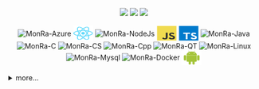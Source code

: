<!--Hello
<h2><img src="https://emojis.slackmojis.com/emojis/images/1531849430/4246/blob-sunglasses.gif?1531849430" width="30"/> Hi 👋 , I'm MonRá! <img src="https://media.giphy.com/media/12oufCB0MyZ1Go/giphy.gif" width="50"></h2>
-->

<div>
  </p>
  <div align="center">
   <a href="https://www.facebook.com/ramon.chaib" target="_blank"><img src="https://img.shields.io/badge/-Facebook-%230077B5?style=for-the-badge&logo=facebook&logoColor=white" target="_blank"></a> 
  <a href="https://www.instagram.com/monrapps/" target="_blank"><img src="https://img.shields.io/badge/-Instagram-%23E4405F?style=for-the-badge&logo=instagram&logoColor=white" target="_blank"></a>
  <a href="https://www.linkedin.com/in/ramon-chaib-27007635/" target="_blank"><img src="https://img.shields.io/badge/-LinkedIn-%230077B5?style=for-the-badge&logo=linkedin&logoColor=white" target="_blank"></a>   
</div>
  
 <div style="display: inline_block" align="center"><br>
  <img align="center" alt="MonRa-Azure" height="30" width="40" src="https://cdn.jsdelivr.net/gh/devicons/devicon/icons/azure/azure-original.svg">
  <img align="center" alt="MonRa-React" height="30" width="40" src="https://raw.githubusercontent.com/devicons/devicon/master/icons/react/react-original.svg">
  <img align="center" alt="MonRa-NodeJs" height="30" width="40" src="https://cdn.jsdelivr.net/gh/devicons/devicon/icons/nodejs/nodejs-original.svg">
  <img align="center" alt="MonRa-Js" height="30" width="40" src="https://raw.githubusercontent.com/devicons/devicon/master/icons/javascript/javascript-original.svg">     <img align="center" alt="MonRa-Ts" height="30" width="40" src="https://raw.githubusercontent.com/devicons/devicon/master/icons/typescript/typescript-original.svg">
  <img align="center" alt="MonRa-Java" height="30" width="40" src="https://cdn.jsdelivr.net/gh/devicons/devicon/icons/java/java-original.svg">
  <img align="center" alt="MonRa-C" height="30" width="40" src="https://cdn.jsdelivr.net/gh/devicons/devicon/icons/c/c-original.svg">
  <img align="center" alt="MonRa-CS" height="30" width="40" src="https://cdn.jsdelivr.net/gh/devicons/devicon/icons/csharp/csharp-original.svg">
  <img align="center" alt="MonRa-Cpp" height="30" width="40" src="https://cdn.jsdelivr.net/gh/devicons/devicon/icons/cplusplus/cplusplus-original.svg">
  <img align="center" alt="MonRa-QT" height="30" width="40" src="https://cdn.jsdelivr.net/gh/devicons/devicon/icons/qt/qt-original.svg">
  <img align="center" alt="MonRa-Linux" height="30" width="40" src="https://cdn.jsdelivr.net/gh/devicons/devicon/icons/linux/linux-original.svg">
  <img align="center" alt="MonRa-Mysql" height="30" width="40" src="https://cdn.jsdelivr.net/gh/devicons/devicon/icons/mysql/mysql-original.svg">
  <img align="center" alt="MonRa-Docker" height="30" width="40" src="https://cdn.jsdelivr.net/gh/devicons/devicon/icons/docker/docker-original.svg">  
  <img align="center" alt="MonRa-Android" height="30" width="40" src="https://github.com/devicons/devicon/blob/master/icons/android/android-original.svg">
  
</div>
</a>

</br>
<!--
[![github activity graph](https://activity-graph.herokuapp.com/graph?username=monrapps&theme=chartreuse-dark)](https://github.com/monrapps/)
-->
<div>
<details>
      <summary>more...</summary>
      
<!--
### <img src="https://media.giphy.com/media/VgCDAzcKvsR6OM0uWg/giphy.gif" width="50"> A little more about me...  

```javascript
const monra = {
    pronouns: "He" | "Him",
    code: ["any"],
    askMeAbout: ["any"],
    technologies: {
        backEnd: {
            js: ["any"],
        },
        mobileApp: {
            native: ["Android Development"]
        },
        devOps: ["AWS", "Docker🐳", "Route53", "Nginx"],
        databases: ["mongo", "MySql", "sqlite"],
        misc: ["Firebase", "Socket.IO", "selenium", "open-cv", "php", "SuiteApp"]
    },
    architecture: ["Serverless Architecture", "Progressive web applications", "Single page applications"],
    currentFocus: "Building Robots to ease opertations",
    funFact: "There are two ways to write error-free programs; only the third one works"
};
```
-->

---
<!--START_SECTION:waka-->
![Code Time](http://img.shields.io/badge/Code%20Time-935%20hrs%209%20mins-blue)

![Profile Views](http://img.shields.io/badge/Profile%20Views-0-blue)

![Lines of code](https://img.shields.io/badge/From%20Hello%20World%20I%27ve%20Written-3.0%20million%20lines%20of%20code-blue)

**🐱 My GitHub Data** 

> 📦 43.6 kB Used in GitHub's Storage 
 > 
> 🏆 2,446 Contributions in the Year 2024
 > 
> 🚫 Not Opted to Hire
 > 
> 📜 23 Public Repositories 
 > 
> 🔑 18 Private Repositories 
 > 
**I'm an Early 🐤** 

```text
🌞 Morning                8262 commits        █████████░░░░░░░░░░░░░░░░   35.19 % 
🌆 Daytime                10816 commits       ████████████░░░░░░░░░░░░░   46.07 % 
🌃 Evening                3641 commits        ████░░░░░░░░░░░░░░░░░░░░░   15.51 % 
🌙 Night                  759 commits         █░░░░░░░░░░░░░░░░░░░░░░░░   03.23 % 
```
📅 **I'm Most Productive on Thursday** 

```text
Monday                   4348 commits        █████░░░░░░░░░░░░░░░░░░░░   18.52 % 
Tuesday                  4339 commits        █████░░░░░░░░░░░░░░░░░░░░   18.48 % 
Wednesday                4531 commits        █████░░░░░░░░░░░░░░░░░░░░   19.30 % 
Thursday                 4968 commits        █████░░░░░░░░░░░░░░░░░░░░   21.16 % 
Friday                   3109 commits        ███░░░░░░░░░░░░░░░░░░░░░░   13.24 % 
Saturday                 1277 commits        █░░░░░░░░░░░░░░░░░░░░░░░░   05.44 % 
Sunday                   906 commits         █░░░░░░░░░░░░░░░░░░░░░░░░   03.86 % 
```


📊 **This Week I Spent My Time On** 

```text
🕑︎ Time Zone: America/Sao_Paulo

💬 Programming Languages: 
C                        4 hrs 59 mins       ███████████░░░░░░░░░░░░░░   45.12 % 
Other                    1 hr 32 mins        ███░░░░░░░░░░░░░░░░░░░░░░   13.94 % 
Markdown                 1 hr 29 mins        ███░░░░░░░░░░░░░░░░░░░░░░   13.53 % 
C++                      53 mins             ██░░░░░░░░░░░░░░░░░░░░░░░   08.11 % 
JavaScript               43 mins             ██░░░░░░░░░░░░░░░░░░░░░░░   06.53 % 

🔥 Editors: 
VS Code                  11 hrs 3 mins       █████████████████████████   100.00 % 

🐱‍💻 Projects: 
wlm-esp32                7 hrs 5 mins        ████████████████░░░░░░░░░   64.14 % 
Markdown                 1 hr 29 mins        ███░░░░░░░░░░░░░░░░░░░░░░   13.51 % 
Unknown Project          49 mins             ██░░░░░░░░░░░░░░░░░░░░░░░   07.42 % 
wlm-backend              36 mins             █░░░░░░░░░░░░░░░░░░░░░░░░   05.55 % 
fw_tal_platformio        24 mins             █░░░░░░░░░░░░░░░░░░░░░░░░   03.71 % 

💻 Operating System: 
Windows                  9 hrs 5 mins        █████████████████████░░░░   82.28 % 
WSL                      1 hr 57 mins        ████░░░░░░░░░░░░░░░░░░░░░   17.72 % 
```

**I Mostly Code in C** 

```text
C                        14 repos            █████░░░░░░░░░░░░░░░░░░░░   21.21 % 
C++                      10 repos            ████░░░░░░░░░░░░░░░░░░░░░   15.15 % 
HTML                     5 repos             ██░░░░░░░░░░░░░░░░░░░░░░░   07.58 % 
Python                   4 repos             ██░░░░░░░░░░░░░░░░░░░░░░░   06.06 % 
Shell                    3 repos             █░░░░░░░░░░░░░░░░░░░░░░░░   04.55 % 
```



**Timeline**

![Lines of Code chart](https://raw.githubusercontent.com/monrapps/monrapps/master/assets/bar_graph.png)


 Last Updated on 13/11/2024 07:39:56 UTC
<!--END_SECTION:waka-->
